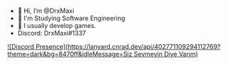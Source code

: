- 👋 Hi, I’m @DrxMaxi
- 👀 I'm Studying Software Engineering
- 🌱 I usually develop games.
-  Discord: DrxMaxi#1337


[![Discord Presence](https://lanyard.cnrad.dev/api/402771109294112769?theme=dark&bg=8470ff&idleMessage=Siz Sevmeyin Diye Varım)](https://discord.com/users/402771109294112769)

<!---
DrxMaxi/DrxMaxi is a ✨ special ✨ repository because its `README.md` (this file) appears on your GitHub profile.
You can click the Preview link to take a look at your changes.
--->
